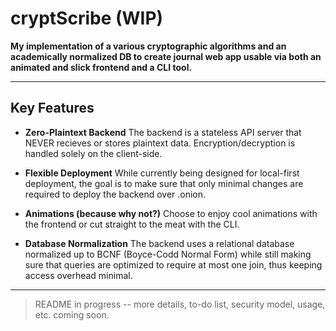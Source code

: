 # **cryptScribe (WIP)**

**My implementation of a various cryptographic algorithms and an academically normalized DB to create journal web app usable via both an animated and slick frontend and a CLI tool.**

---

## **Key Features**

- **Zero-Plaintext Backend**
  The backend is a stateless API server that NEVER recieves or stores plaintext data. Encryption/decryption is handled solely on the client-side.

- **Flexible Deployment**
  While currently being designed for local-first deployment, the goal is to make sure that only minimal changes are required to deploy the backend over .onion.

- **Animations (because why not?)**
  Choose to enjoy cool animations with the frontend or cut straight to the meat with the CLI.

- **Database Normalization**
  The backend uses a relational database normalized up to BCNF (Boyce-Codd Normal Form) while still making sure that queries are optimized to require at most one join, thus keeping access overhead minimal.

---

> README in progress -- more details, to-do list, security model, usage, etc. coming soon.
